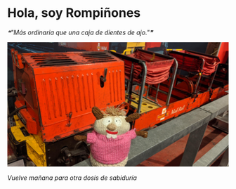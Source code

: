 # Hola, soy Rompiñones

<!--STARTS_HERE_QUOTE_README-->
<i>❝"Más ordinaria que una caja de dientes de ajo."❞</i>
<!--ENDS_HERE_QUOTE_README-->

<!--START_SECTION:update_image-->
![alt text](https://raw.githubusercontent.com/focaalvarez/rompinones/main/.github/images/IMG_20220709_123059.jpg?raw=true)
<!--END_SECTION:update_image-->

*Vuelve mañana para otra dosis de sabiduría*
